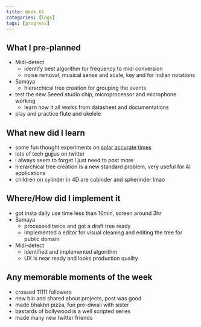```yaml
---
title: Week 65
categories: [logs]
tags: [progress]
---
```


## What I pre-planned

- Midi-detect
  - identify best algorithm for frequency to midi conversion
  - noise removal, musical sense and scale, key and for indian notations
- Samaya
  - hierarchical tree creation for grouping the events
- test the new Seeed studio chip, microprocessor and microphone working
  - learn how it all works from datasheet and documentations
- play and practice flute and ukelele

## What new did I learn

- some fun thought experiments on [solar accurate times](/_posts/tech/2025-10-13-Solar-accurate-timekeeping-to-borrow-from-the-future.md)
- lots of tech gujjus on twitter
- i always seem to forget I just need to post more
- hierarchical tree creation is a new standard problem, very useful for AI applications
- children on cylinder in 4D are cubinder and spherinder lmao

## Where/How did I implement it

- got insta daily use time less than 10min, screen around 3hr
- Samaya
  - processed twice and got a draft tree ready
  - implemented a editor for visual cleaning and editing the tree for public domain
- Midi-detect
  - identified and implemented algorithm
  - UX is near ready and looks production quality

## Any memorable moments of the week

- crossed 11111 followers
- new bio and shared about projects, post was good
- made bhakhri pizza, fun pre-diwali with sister
- bastards of bollywood is a well scripted series
- made many new twitter friends